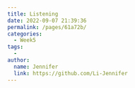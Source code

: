 ```yaml
---
title: Listening
date: 2022-09-07 21:39:36
permalink: /pages/61a72b/
categories:
  - Week5
tags:
  - 
author: 
  name: Jennifer
  link: https://github.com/Li-Jennifer
---
```

